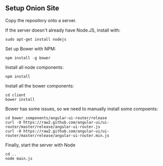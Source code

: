 ## Setup Onion Site

Copy the repository onto a server.

If the server doesn't already have Node.JS, install with:

```
sudo apt-get install nodejs
```

Set up Bower with NPM:

```
npm install -g bower
```

Install all node components:

```
npm install
```

Install all the bower components:

```
cd client
bower install 
```

Bower has some issues, so we need to manually install some compoents:

```
cd bower_components/angular-ui-router/release
curl -O https://raw2.github.com/angular-ui/ui-router/master/release/angular-ui-router.js
curl -O https://raw2.github.com/angular-ui/ui-router/master/release/angular-ui-router.min.js
```

Finally, start the server with Node

```
cd ..
node main.js
```
